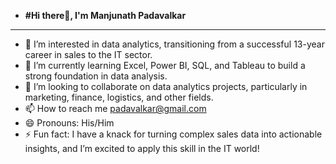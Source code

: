 - **#Hi there👋, I'm Manjunath Padavalkar**
__________________________________________________________________________________

- 👀 I’m interested in  data analytics, transitioning from a successful 13-year career in sales to the IT sector.
- 🌱 I’m currently learning Excel, Power BI, SQL, and Tableau to build a strong foundation in data analysis.
- 💞️ I’m looking to collaborate on data analytics projects, particularly in marketing, finance, logistics, and other fields.
- 📫 How to reach me padavalkar@gmail.com
- 😄 Pronouns: His/Him
- ⚡ Fun fact: I have a knack for turning complex sales data into actionable insights, and I’m excited to apply this skill in the IT world!

<!---
Padavalkar/Padavalkar is a ✨ special ✨ repository because its `README.md` (this file) appears on your GitHub profile.
You can click the Preview link to take a look at your changes.
--->
